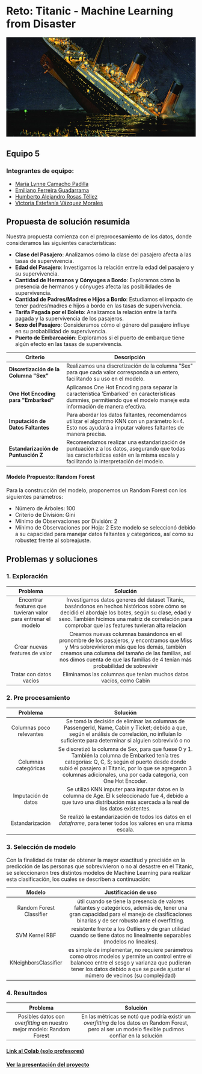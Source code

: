 # Reto: Titanic - Machine Learning from Disaster
<p align="center">
  <img src="Image/titanic.png" alt="Titanic Disaster">
</p>

## Equipo 5
### Integrantes de equipo:
- [María Lynne Camacho Padilla](mailto:a01423135@tec.mx)
- [Emiliano Ferreira Guadarrama](mailto:a01654418@tec.mx)
- [Humberto Alejandro Rosas Téllez](mailto:a01659823@tec.mx)
- [Victoria Estefanía Vázquez Morales](mailto:a01654095@tec.mx)  
## Propuesta de solución resumida
Nuestra propuesta comienza con el preprocesamiento de los datos, donde consideramos las siguientes características:
- **Clase del Pasajero**: Analizamos cómo la clase del pasajero afecta a las tasas de supervivencia.
- **Edad del Pasajero**: Investigamos la relación entre la edad del pasajero y su supervivencia.
- **Cantidad de Hermanos y Cónyuges a Bordo**: Exploramos cómo la presencia de hermanos y cónyuges afecta las posibilidades de supervivencia.
- **Cantidad de Padres/Madres e Hijos a Bordo**: Estudiamos el impacto de tener padres/madres e hijos a bordo en las tasas de supervivencia.
- **Tarifa Pagada por el Boleto**: Analizamos la relación entre la tarifa pagada y la supervivencia de los pasajeros.
- **Sexo del Pasajero**: Consideramos cómo el género del pasajero influye en su probabilidad de supervivencia.
- **Puerto de Embarcación**: Exploramos si el puerto de embarque tiene algún efecto en las tasas de supervivencia.
  
|       Criterio                | Descripción                                                                                                  |
| --------------------- | ------------------------------------------------------------------------------------------------------------ |
| **Discretización de la Columna "Sex"**         | Realizamos una discretización de la columna "Sex" para que cada valor corresponda a un entero, facilitando su uso en el modelo.                   |
| **One Hot Encoding para "Embarked"** | Aplicamos One Hot Encoding para separar la característica 'Embarked' en características dummies, permitiendo que el modelo maneje esta información de manera efectiva.   |
| **Imputación de Datos Faltantes**            | Para abordar los datos faltantes, recomendamos utilizar el algoritmo KNN con un parámetro k=4. Esto nos ayudará a imputar valores faltantes de manera precisa. |
| **Estandarización de Puntuación Z**        | Recomendamos realizar una estandarización de puntuación z a los datos, asegurando que todas las características estén en la misma escala y facilitando la interpretación del modelo. |

#### Modelo Propuesto: Random Forest
Para la construcción del modelo, proponemos un Random Forest con los siguientes parámetros:
- Número de Árboles: 100
- Criterio de División: Gini
- Mínimo de Observaciones por División: 2
- Mínimo de Observaciones por Hoja: 2
Este modelo se seleccionó debido a su capacidad para manejar datos faltantes y categóricos, así como su robustez frente al sobreajuste.
## Problemas y soluciones
### 1. Exploración
| Problema | Solución |
| :--: | :--: |
| Encontrar features que tuvieran valor para entrenar el modelo | Investigamos datos generes del dataset Titanic, basándonos en hechos históricos sobre cómo se decidió el abordaje los botes, según su clase, edad y sexo. También hicimos una matriz de correlación para comprobar que las features tuvieran alta relación |
| Crear nuevas features de valor | Creamos nuevas columnas basándonos en el pronombre de los pasajeros, y encontramos que Miss y Mrs sobrevivieron más que los demás, también creamos una columna del tamaño de las familias, así nos dimos cuenta de que las familias de 4 tenían más probabilidad de sobrevivir |
| Tratar con datos vacíos | Eliminamos las columnas que tenían muchos datos vacíos, como Cabin |
### 2. Pre procesamiento 
| Problema | Solución |
| :--: | :--: |
| Columnas poco relevantes | Se tomó la decisión de eliminar las columnas de PassengerId, Name, Cabin y Ticket; debido a que, según el análisis de correlación, no influían lo suficiente para determinar si alguien sobrevivió o no |
| Columnas categóricas | Se discretizó la columna de Sex, para que fuese 0 y 1. También la columna de Embarked tenía tres categorías: Q, C, S; según el puerto desde donde subió el pasajero al Titanic, por lo que se agregaron 3 columnas adicionales, una por cada categoría, con One Hot Encoder. |
| Imputación de datos | Se utilizó KNN imputer para imputar datos en la columna de Age. El k seleccionado fue 4, debido a que tuvo una distribución más acercada a la real de los datos existentes. |
|Estandarización| Se realizó la estandarización de todos los datos en el _dataframe_, para tener todos los valores en una misma escala.  
### 3. Selección de modelo 
Con la finalidad de tratar de obtener la mayor exactitud y precisión en la predicción de las personas que sobrevivieron o no al desastre en el Titanic, se seleccionaron tres distintos modelos de Machine Learning para realizar esta clasificación, los cuales se describen a continuación:

| Modelo | Justificación de uso |
| :--: | :--: |
| Random Forest Classifier | útil cuando se tiene la presencia de valores faltantes y categóricos, además de, tener una gran capacidad para el manejo de clasificaciones binarias y de ser robusto ante el overfitting. |
| SVM Kernel RBF | resistente frente a los Outliers y de gran utilidad cuando se tiene datos no linealmente separables (modelos no lineales). |
| KNeighborsClassifier| es simple de implementar, no requiere parámetros como otros modelos y permite un control entre el balanceo entre el sesgo y varianza que pudieran tener los datos debido a que se puede ajustar el número de vecinos (su complejidad) |
### 4. Resultados 
| Problema | Solución |
| :--: | :--: |
| Posibles datos con _overfitting_ en nuestro mejor modelo: Random Forest | En las métricas se notó que podría existir un _overfitting_ de los datos en Random Forest, pero al ser un modelo flexible pudimos confiar en la solución 
#### [Link al Colab (solo profesores)](https://colab.research.google.com/drive/1Nw_dUGjtbyqSekWWKl9ucUqSrzp3orcj?usp=sharing)
#### [Ver la presentación del proyecto](E5_RetoTitanic.pdf)

